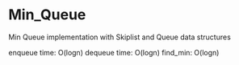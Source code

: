 # Min_Queue
Min Queue implementation with Skiplist and Queue data structures

enqueue time: O(logn)
dequeue time: O(logn)
find_min: O(logn)
